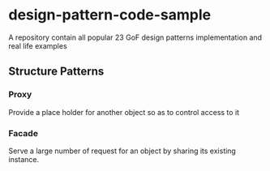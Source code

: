 # design-pattern-code-sample
A repository contain all popular 23 GoF design patterns implementation and real life examples 

## Structure Patterns
### Proxy 
Provide a place holder for another object so as to control access to it 
### Facade
Serve a large number of request for an object by sharing its existing instance. 
